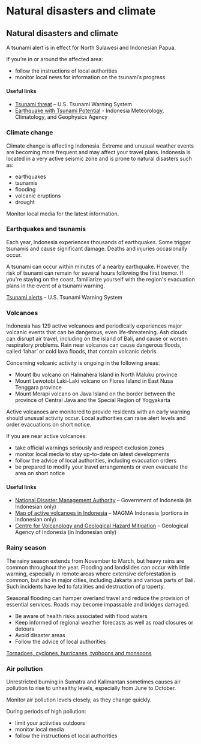# Natural disasters and climate

## Natural disasters and climate

A tsunami alert is in effect for North Sulawesi and Indonesian Papua.

If you’re in or around the affected area:

* follow the instructions of local authorities
* monitor local news for information on the tsunami’s progress

#### Useful links

* [Tsunami threat](http://www.tsunami.gov/) – U.S. Tsunami Warning System
* [Earthquake with Tsunami Potential](https://www.bmkg.go.id/gempabumi/berpotensi-tsunami "https://www.bmkg.go.id/gempabumi/berpotensi-tsunami") - Indonesia Meteorology, Climatology, and Geophysics Agency

### Climate change

Climate change is affecting Indonesia. Extreme and unusual weather events are becoming more frequent and may affect your travel plans. Indonesia is located in a very active seismic zone and is prone to natural disasters such as:

* earthquakes
* tsunamis
* flooding
* volcanic eruptions
* drought

Monitor local media for the latest information.

### Earthquakes and tsunamis

Each year, Indonesia experiences thousands of earthquakes. Some trigger tsunamis and cause significant damage. Deaths and injuries occasionally occur.

A tsunami can occur within minutes of a nearby earthquake. However, the risk of tsunami can remain for several hours following the first tremor. If you're staying on the coast, familiarize yourself with the region's evacuation plans in the event of a tsunami warning.

[Tsunami alerts](https://www.tsunami.gov/) – U.S. Tsunami Warning System

### Volcanoes

Indonesia has 129 active volcanoes and periodically experiences major volcanic events that can be dangerous, even life-threatening. Ash clouds can disrupt air travel, including on the island of Bali, and cause or worsen respiratory problems. Rain near volcanos can cause dangerous floods, called ‘lahar’ or cold lava floods, that contain volcanic debris.

Concerning volcanic activity is ongoing in the following areas:

* Mount Ibu volcano on Halmahera Island in North Maluku province
* Mount Lewotobi Laki-Laki volcano on Flores Island in East Nusa Tenggara province
* Mount Merapi volcano on Java Island on the border between the province of Central Java and the Special Region of Yogyakarta

Active volcanoes are monitored to provide residents with an early warning should unusual activity occur. Local authorities can raise alert levels and order evacuations on short notice.

If you are near active volcanoes:

* take official warnings seriously and respect exclusion zones
* monitor local media to stay up-to-date on latest developments
* follow the advice of local authorities, including evacuation orders
* be prepared to modify your travel arrangements or even evacuate the area on short notice

#### Useful links

* [National Disaster Management Authority](https://www.bnpb.go.id/) – Government of Indonesia (in Indonesian only)
* [Map of active volcanoes in Indonesia](https://magma.vsi.esdm.go.id/) – MAGMA Indonesia (portions in Indonesian only)
* [Centre for Volcanology and Geological Hazard Mitigation](https://vsi.esdm.go.id/) – Geological Agency of Indonesia (in Indonesian only)

### Rainy season

The rainy season extends from November to March, but heavy rains are common throughout the year. Flooding and landslides can occur with little warning, especially in remote areas where extensive deforestation is common, but also in major cities, including Jakarta and various parts of Bali. Such incidents have led to fatalities and destruction of property.

Seasonal flooding can hamper overland travel and reduce the provision of essential services. Roads may become impassable and bridges damaged.

* Be aware of health risks associated with flood waters
* Keep informed of regional weather forecasts as well as road closures or detours
* Avoid disaster areas
* Follow the advice of local authorities

[Tornadoes, cyclones, hurricanes, typhoons and monsoons](https://travel.gc.ca/travelling/health-safety/hurricanes-typhoons-cyclones-monsoons)

### Air pollution

Unrestricted burning in Sumatra and Kalimantan sometimes causes air pollution to rise to unhealthy levels, especially from June to October.

Monitor air pollution levels closely, as they change quickly.

During periods of high pollution:

* limit your activities outdoors
* monitor local media
* follow the instructions of local authorities